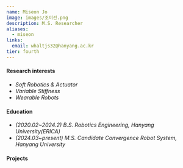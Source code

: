 ```yaml
---
name: Miseon Jo
image: images/조미선.png
description: M.S. Researcher
aliases:
  - miseon
links:
  email: whaltjs32@hanyang.ac.kr
tier: fourth
---
```


    

#### **Research interests**
- *Soft Robotics & Actuator*
- *Variable Stiffness*
- *Wearable Robots*

#### **Education**
- *(2020.02~2024.2) B.S. Robotics Engineering, Hanyang University(ERICA)*
- *(2024.03~present) M.S. Candidate Convergence Robot System, Hanyang University*

#### **Projects**